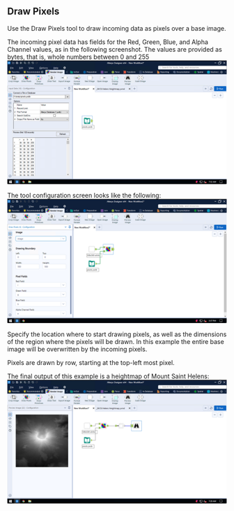 ## Draw Pixels

Use the Draw Pixels tool to draw incoming data as pixels over a base image.

The incoming pixel data has fields for the Red, Green, Blue, and Alpha Channel values, as in the following screenshot. The values are provided as bytes, that is, whole numbers between 0 and 255
![](files/draw_pixels_1.png)

The tool configuration screen looks like the following:
![](files/draw_pixels_2.png)

Specify the location where to start drawing pixels, as well as the dimensions of the region where the pixels will be drawn. In this example the entire base image will be overwritten by the incoming pixels.

Pixels are drawn by row, starting at the top-left most pixel.

The final output of this example is a heightmap of Mount Saint Helens:
![](files/draw_pixels_3.png)
